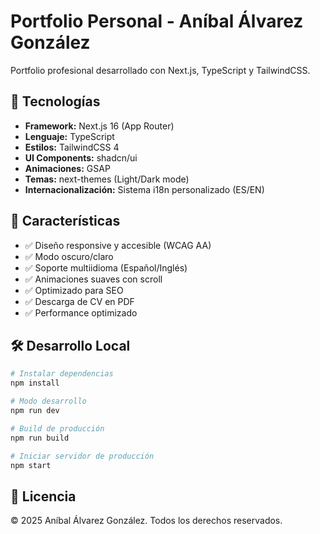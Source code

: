 # Portfolio Personal - Aníbal Álvarez González

Portfolio profesional desarrollado con Next.js, TypeScript y TailwindCSS.

## 🚀 Tecnologías

- **Framework:** Next.js 16 (App Router)
- **Lenguaje:** TypeScript
- **Estilos:** TailwindCSS 4
- **UI Components:** shadcn/ui
- **Animaciones:** GSAP
- **Temas:** next-themes (Light/Dark mode)
- **Internacionalización:** Sistema i18n personalizado (ES/EN)

## 🎨 Características

- ✅ Diseño responsive y accesible (WCAG AA)
- ✅ Modo oscuro/claro
- ✅ Soporte multiidioma (Español/Inglés)
- ✅ Animaciones suaves con scroll
- ✅ Optimizado para SEO
- ✅ Descarga de CV en PDF
- ✅ Performance optimizado

## 🛠️ Desarrollo Local

```bash
# Instalar dependencias
npm install

# Modo desarrollo
npm run dev

# Build de producción
npm run build

# Iniciar servidor de producción
npm start
```

## 📄 Licencia

© 2025 Aníbal Álvarez González. Todos los derechos reservados.
